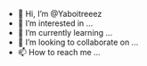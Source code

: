 - 👋 Hi, I’m @Yaboitreeez
- 👀 I’m interested in ...
- 🌱 I’m currently learning ...
- 💞️ I’m looking to collaborate on ...
- 📫 How to reach me ...

<!---
Yaboitreeez/Yaboitreeez is a ✨ special ✨ repository because its `README.md` (this file) appears on your GitHub profile.
You can click the Preview link to take a look at your changes.
--->
